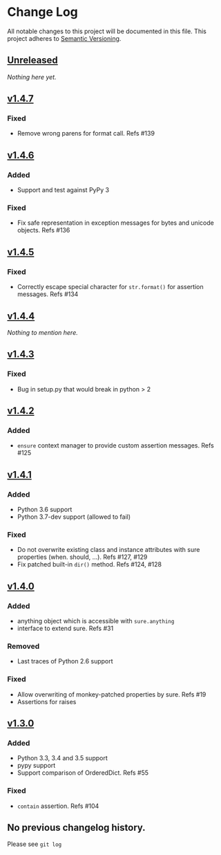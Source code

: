 # Change Log
All notable changes to this project will be documented in this file.
This project adheres to [Semantic Versioning](http://semver.org/).

## [Unreleased]

*Nothing here yet.*

## [v1.4.7]
### Fixed
- Remove wrong parens for format call. Refs #139

## [v1.4.6]
### Added
- Support and test against PyPy 3

### Fixed
- Fix safe representation in exception messages for bytes and unicode objects. Refs #136

## [v1.4.5]
### Fixed
- Correctly escape special character for `str.format()` for assertion messages. Refs #134

## [v1.4.4]

*Nothing to mention here.*

## [v1.4.3]
### Fixed
- Bug in setup.py that would break in python > 2

## [v1.4.2]
### Added
- `ensure` context manager to provide custom assertion messages. Refs #125

## [v1.4.1]
### Added
- Python 3.6 support
- Python 3.7-dev support (allowed to fail)

### Fixed
- Do not overwrite existing class and instance attributes with sure properties (when. should, ...). Refs #127, #129
- Fix patched built-in `dir()` method. Refs #124, #128

## [v1.4.0]
### Added
- anything object which is accessible with `sure.anything`
- interface to extend sure. Refs #31

### Removed
- Last traces of Python 2.6 support

### Fixed
- Allow overwriting of monkey-patched properties by sure. Refs #19
- Assertions for raises

## [v1.3.0]
### Added
- Python 3.3, 3.4 and 3.5 support
- pypy support
- Support comparison of OrderedDict. Refs #55

### Fixed
- `contain` assertion. Refs #104


## No previous changelog history.

Please see `git log`

[Unreleased]: https://github.com/gabrielfalcao/sure/compare/v1.4.7...HEAD
[v1.4.7]: https://github.com/gabrielfalcao/sure/compare/1.4.6...v1.4.7
[v1.4.6]: https://github.com/gabrielfalcao/sure/compare/1.4.5...v1.4.6
[v1.4.5]: https://github.com/gabrielfalcao/sure/compare/1.4.4...v1.4.5
[v1.4.4]: https://github.com/gabrielfalcao/sure/compare/1.4.3...v1.4.4
[v1.4.3]: https://github.com/gabrielfalcao/sure/compare/1.4.2...v1.4.3
[v1.4.2]: https://github.com/gabrielfalcao/sure/compare/1.4.1...v1.4.2
[v1.4.1]: https://github.com/gabrielfalcao/sure/compare/1.4.0...v1.4.1
[v1.4.0]: https://github.com/gabrielfalcao/sure/compare/1.3.0...v1.4.0
[v1.3.0]: https://github.com/gabrielfalcao/sure/compare/1.2.9...v1.3.0
[1.2.9]: https://github.com/gabrielfalcao/sure/compare/1.2.5...1.2.9
[1.2.5]: https://github.com/gabrielfalcao/sure/compare/1.2.4...1.2.5

